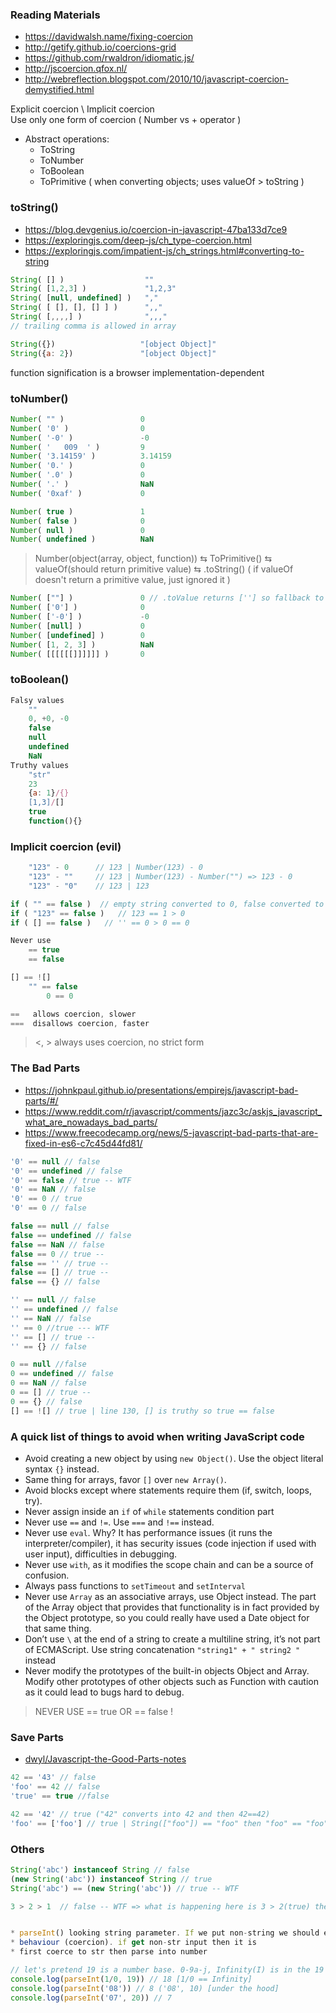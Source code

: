 ### Reading Materials

* https://davidwalsh.name/fixing-coercion
* http://getify.github.io/coercions-grid
* https://github.com/rwaldron/idiomatic.js/
* http://jscoercion.qfox.nl/
* http://webreflection.blogspot.com/2010/10/javascript-coercion-demystified.html

Explicit coercion \ Implicit coercion  
Use only one form of coercion ( Number vs + operator )

* Abstract operations:  
  * ToString  
  * ToNumber  
  * ToBoolean  
  * ToPrimitive ( when converting objects; uses valueOf > toString )  

### toString()

* https://blog.devgenius.io/coercion-in-javascript-47ba133d7ce9
* https://exploringjs.com/deep-js/ch_type-coercion.html
* https://exploringjs.com/impatient-js/ch_strings.html#converting-to-string

```js
String( [] )                  ""
String( [1,2,3] )             "1,2,3"
String( [null, undefined] )   ","
String( [ [], [], [] ] )      ",,"
String( [,,,,] )              ",,," 
// trailing comma is allowed in array

String({})                   "[object Object]"
String({a: 2})               "[object Object]"
```

function signification is a browser implementation-dependent

### toNumber()

```js
Number( "" )                 0       
Number( '0' )                0
Number( '-0' )               -0
Number( '   009  ' )         9
Number( '3.14159' )          3.14159
Number( '0.' )               0
Number( '.0' )               0
Number( '.' )                NaN
Number( '0xaf' )             0

Number( true )               1
Number( false )              0
Number( null )               0
Number( undefined )          NaN
```

> Number(object(array, object, function)) ⇆ ToPrimitive() ⇆ valueOf(should return primitive value) ⇆ .toString() ( if valueOf doesn't return a primitive value, just ignored it )

```js
Number( [""] )               0 // .toValue returns [''] so fallback to toString used which returns '', Number('') === 0
Number( ['0'] )              0
Number( ['-0'] )             -0
Number( [null] )             0
Number( [undefined] )        0
Number( [1, 2, 3] )          NaN
Number( [[[[[[]]]]]] )       0
```

### toBoolean()

```js
Falsy values
    ""
    0, +0, -0
    false
    null
    undefined
    NaN
Truthy values
    "str"
    23
    {a: 1}/{}
    [1,3]/[]
    true
    function(){}
```

### Implicit coercion (evil)

```js
    "123" - 0      // 123 | Number(123) - 0
    "123" - ""     // 123 | Number(123) - Number("") => 123 - 0
    "123" - "0"    // 123 | 123

if ( "" == false )  // empty string converted to 0, false converted to 0
if ( "123" == false )   // 123 == 1 > 0
if ( [] == false )   // '' == 0 > 0 == 0

Never use 
    == true
    == false

[] == ![]
    "" == false
        0 == 0

==   allows coercion, slower
===  disallows coercion, faster
```

> <, > always uses coercion, no strict form 

### The Bad Parts

* https://johnkpaul.github.io/presentations/empirejs/javascript-bad-parts/#/
* https://www.reddit.com/r/javascript/comments/jazc3c/askjs_javascript_what_are_nowadays_bad_parts/
* https://www.freecodecamp.org/news/5-javascript-bad-parts-that-are-fixed-in-es6-c7c45d44fd81/

```js
'0' == null // false
'0' == undefined // false
'0' == false // true -- WTF
'0' == NaN // false
'0' == 0 // true
'0' == 0 // false

false == null // false
false == undefined // false
false == NaN // false
false == 0 // true --
false == '' // true --
false == [] // true --
false == {} // false

'' == null // false
'' == undefined // false
'' == NaN // false
'' == 0 //true --- WTF
'' == [] // true --
'' == {} // false

0 == null //false
0 == undefined // false
0 == NaN // false
0 == [] // true --
0 == {} // false
[] == ![] // true | line 130, [] is truthy so true == false
```

### A quick list of things to avoid when writing JavaScript code

* Avoid creating a new object by using `new Object()`. Use the object literal syntax `{}` instead.
* Same thing for arrays, favor `[]` over `new Array()`.
* Avoid blocks except where statements require them (if, switch, loops, try).
* Never assign inside an `if` of `while` statements condition part
* Never use `==` and `!=`. Use `===` and `!==` instead.
* Never use `eval`. Why? It has performance issues (it runs the interpreter/compiler), it has security issues (code injection if used with user input), difficulties in debugging.
* Never use `with`, as it modifies the scope chain and can be a source of confusion.
* Always pass functions to `setTimeout` and `setInterval`
* Never use `Array` as an associative arrays, use Object instead. The part of the Array object that provides that functionality is in fact provided by the Object prototype, so you could really have used a Date object for that same thing.
* Don’t use `\` at the end of a string to create a multiline string, it’s not part of ECMAScript. Use string concatenation `"string1" + " string2 "` instead
* Never modify the prototypes of the built-in objects Object and Array. Modify other prototypes of other objects such as Function with caution as it could lead to bugs hard to debug.

> NEVER USE == true OR == false !

### Save Parts

* [dwyl/Javascript-the-Good-Parts-notes](https://github.com/dwyl/Javascript-the-Good-Parts-notes)

```js
42 == '43' // false
'foo' == 42 // false
'true' == true //false

42 == '42' // true ("42" converts into 42 and then 42==42)
'foo' == ['foo'] // true | String(["foo"]) == "foo" then "foo" == "foo"
```
### Others

```js 
String('abc') instanceof String // false
(new String('abc')) instanceof String // true
String('abc') == (new String('abc')) // true -- WTF

3 > 2 > 1  // false -- WTF => what is happening here is 3 > 2(true) then 2 > 1(true) and 1 > 1 (false)


* parseInt() looking string parameter. If we put non-string we should expect weird 
* behaviour (coercion). if get non-str input then it is 
* first coerce to str then parse into number

// let's pretend 19 is a number base. 0-9a-j, Infinity(I) is in the 19 base
console.log(parseInt(1/0, 19)) // 18 [1/0 == Infinity]
console.log(parseInt('08')) // 8 ('08', 10) [under the hood]
console.log(parseInt('07', 20)) // 7
```